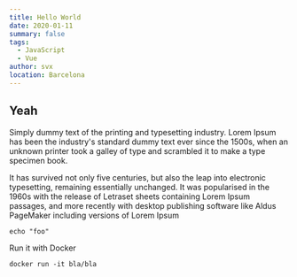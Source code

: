 ```yaml
---
title: Hello World
date: 2020-01-11
summary: false
tags: 
  - JavaScript
  - Vue
author: svx
location: Barcelona
---
```



## Yeah

Simply dummy text of the printing and typesetting industry.
Lorem Ipsum has been the industry's standard dummy text ever since the 1500s, when an unknown printer took a galley of type and scrambled it to make a type specimen book.

It has survived not only five centuries, but also the leap into electronic typesetting, remaining essentially unchanged. It was popularised in the 1960s with the release of Letraset sheets containing Lorem Ipsum passages, and more recently with desktop publishing software like Aldus PageMaker including versions of Lorem Ipsum

```shell
echo "foo"
```

Run it with Docker

```shell
docker run -it bla/bla
```